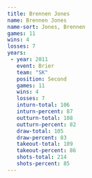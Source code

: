 ```yaml
---
title: Brennen Jones
name: Brennen Jones
name-sort: Jones, Brennen
games: 11
wins: 4
losses: 7
years:
 - year: 2011
   event: Brier
   team: "SK"
   position: Second
   games: 11
   wins: 4
   losses: 7
   inturn-total: 106
   inturn-percent: 87
   outturn-total: 108
   outturn-percent: 82
   draw-total: 105
   draw-percent: 83
   takeout-total: 109
   takeout-percent: 86
   shots-total: 214
   shots-percent: 85
---
```

